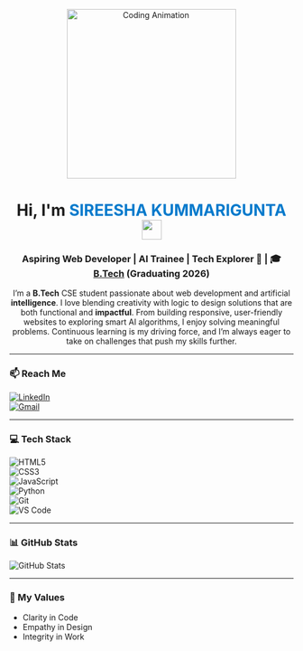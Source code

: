 <p align="center">
  <img src="https://media.giphy.com/media/qgQUggAC3Pfv687qPC/giphy.gif" width="300" alt="Coding Animation" />
</p>

<h1 align="center">Hi, I'm <span style="color:#007acc;">SIREESHA KUMMARIGUNTA</span> 
  <img src="https://media.giphy.com/media/hvRJCLFzcasrR4ia7z/giphy.gif" width="35" />
</h1>

<h3 align="center">Aspiring Web Developer | AI Trainee | Tech Explorer 🚀 | 🎓 <a href="#">B.Tech</a> (Graduating 2026)</h3>

<p align="center">
I’m a <b>B.Tech</b> CSE student passionate about web development and artificial <b>intelligence</b>.  
I love blending creativity with logic to design solutions that are both functional and <b>impactful</b>.  
From building responsive, user-friendly websites to exploring smart AI algorithms, I enjoy solving meaningful problems.  
Continuous learning is my driving force, and I’m always eager to take on challenges that push my skills further.
</p>

---

### 📫 Reach Me  
[![LinkedIn](https://img.shields.io/badge/LinkedIn-blue?style=for-the-badge&logo=linkedin&logoColor=white)](https://www.linkedin.com/in/kummarigunta-sireesha-369b95283)  
[![Gmail](https://img.shields.io/badge/Gmail-D14836?style=for-the-badge&logo=gmail&logoColor=white)](mailto:kummariguntasireesha@gmail.com)

---

### 💻 Tech Stack  
![HTML5](https://img.shields.io/badge/HTML5-E34F26?style=for-the-badge&logo=html5&logoColor=white)  
![CSS3](https://img.shields.io/badge/CSS3-1572B6?style=for-the-badge&logo=css3&logoColor=white)  
![JavaScript](https://img.shields.io/badge/JavaScript-F7DF1E?style=for-the-badge&logo=javascript&logoColor=black)  
![Python](https://img.shields.io/badge/Python-3776AB?style=for-the-badge&logo=python&logoColor=white)  
![Git](https://img.shields.io/badge/Git-F05032?style=for-the-badge&logo=git&logoColor=white)  
![VS Code](https://img.shields.io/badge/VS%20Code-0078D4?style=for-the-badge&logo=visual-studio-code&logoColor=white)

---

### 📊 GitHub Stats  
![GitHub Stats](https://github-readme-stats.vercel.app/api?username=sireesha-kummarigunta&show_icons=true&theme=radical)

---

### 💎 My Values  
- Clarity in Code  
- Empathy in Design  
- Integrity in Work
